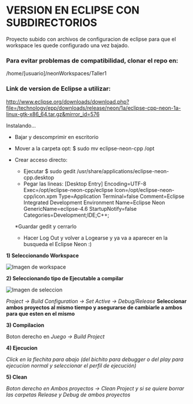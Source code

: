 # VERSION EN ECLIPSE CON SUBDIRECTORIOS

Proyecto subido con archivos de configuracion de eclipse para que el workspace les quede configurado una vez bajado.

### Para evitar problemas de compatibilidad, clonar el repo en:

/home/[usuario]/neonWorkspaces/Taller1


### Link de version de Eclipse a utilizar:
http://www.eclipse.org/downloads/download.php?file=/technology/epp/downloads/release/neon/1a/eclipse-cpp-neon-1a-linux-gtk-x86_64.tar.gz&mirror_id=576

Instalando...
* Bajar y descomprimir en escritorio
* Mover a la carpeta opt: $   sudo mv eclipse-neon-cpp /opt
* Crear acceso directo:
  * Ejecutar $  sudo gedit /usr/share/applications/eclipse-neon-cpp.desktop
  * Pegar las lineas: 
        [Desktop Entry] 
        Encoding=UTF-8 
        Exec=/opt/eclipse-neon-cpp/eclipse 
        Icon=/opt/eclipse-neon-cpp/icon.xpm 
        Type=Application 
        Terminal=false 
        Comment=Eclipse Integrated Development Environment 
        Name=Eclipse Neon 
        GenericName=eclipse-4.6 
        StartupNotify=false 
        Categories=Development;IDE;C++; 
  
  *Guardar gedit y cerrarlo
  * Hacer Log Out y volver a Logearse y ya va a aparecer en la busqueda el Eclipse Neon :)

**1) Seleccionando Workspace**

![Imagen de workspace](http://img.ctrlv.in/img/16/10/31/5816b81ab172d.png)

**2) Seleccionando tipo de Ejecutable a compilar**

![Imagen de seleccion](http://img.ctrlv.in/img/16/10/31/5816b89805d8e.png)

_Project -> Build Configuration -> Set Active -> Debug/Release_
**Seleccionar ambos proyectos al mismo tiempo y asegurarse de cambiarle a ambos para que esten en el mismo**

**3) Compilacion**

Boton derecho en _Juego -> Build Project_

**4) Ejecucion**

_Click en la flechita para abajo (del bichito para debugger o del play para ejecucion normal y seleccionar el perfil de ejecución)_

**5) Clean**

_Boton derecho en Ambos proyectos -> Clean Project y si se quiere borrar las carpetas Release y Debug de ambos proyectos_
